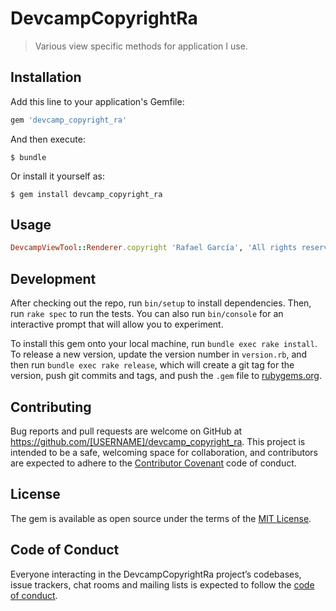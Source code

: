# DevcampCopyrightRa

> Various view specific methods for application I use.

## Installation

Add this line to your application's Gemfile:

```ruby
gem 'devcamp_copyright_ra'
```

And then execute:

    $ bundle

Or install it yourself as:

    $ gem install devcamp_copyright_ra

## Usage

```ruby
DevcampViewTool::Renderer.copyright 'Rafael García', 'All rights reserved'
```

## Development

After checking out the repo, run `bin/setup` to install dependencies. Then, run `rake spec` to run the tests. You can also run `bin/console` for an interactive prompt that will allow you to experiment.

To install this gem onto your local machine, run `bundle exec rake install`. To release a new version, update the version number in `version.rb`, and then run `bundle exec rake release`, which will create a git tag for the version, push git commits and tags, and push the `.gem` file to [rubygems.org](https://rubygems.org).

## Contributing

Bug reports and pull requests are welcome on GitHub at https://github.com/[USERNAME]/devcamp_copyright_ra. This project is intended to be a safe, welcoming space for collaboration, and contributors are expected to adhere to the [Contributor Covenant](http://contributor-covenant.org) code of conduct.

## License

The gem is available as open source under the terms of the [MIT License](https://opensource.org/licenses/MIT).

## Code of Conduct

Everyone interacting in the DevcampCopyrightRa project’s codebases, issue trackers, chat rooms and mailing lists is expected to follow the [code of conduct](https://github.com/[USERNAME]/devcamp_copyright_ra/blob/master/CODE_OF_CONDUCT.md).

